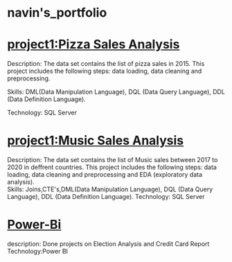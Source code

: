 # navin's_portfolio
# [project1:Pizza Sales Analysis](https://github.com/Naveen2890/SQL/blob/master/pizzas_slaes.sql)

Description: 
The data set contains the list of pizza sales in 2015. This project includes the following steps: data loading, data cleaning and preprocessing.

Skills: 
DML(Data Manipulation Language), DQL (Data Query Language), DDL (Data Definition Language).

Technology: 
SQL Server
# [project1:Music Sales Analysis](https://github.com/Naveen2890/SQL/blob/master/musicStore_analysis.sql)
Description: 
The data set contains the list of Music sales between 2017 to 2020 in deffrent countries. This project includes the following steps: data loading, data cleaning and preprocessing and EDA (exploratory data analysis).  
Skills:
Joins,CTE's,DML(Data Manipulation Language), DQL (Data Query Language), DDL (Data Definition Language).
Technology: SQL Server  
# [Power-Bi](https://github.com/Naveen2890/Poweri-Bi)
description:
Done projects on Election Analysis and Credit Card Report  
Technology:Power BI  
